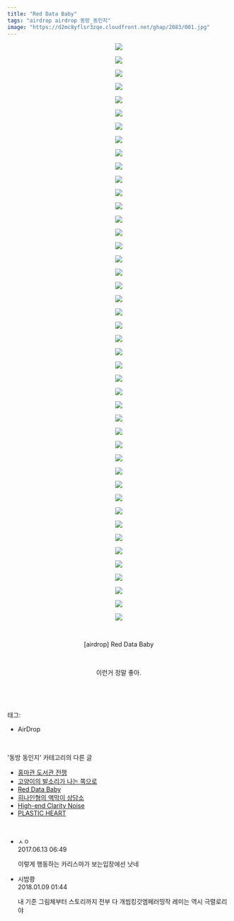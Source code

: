 ```yaml
---
title: "Red Data Baby"
tags: "airdrop airdrop 동방_동인지"
image: "https://d2mc8yflsr3zqe.cloudfront.net/ghap/2083/001.jpg"
---
```

<div class="article">
<p style="text-align: center; clear: none; float: none;"><img src="{{ site.imgserver2 }}/ghap/2083/001.jpg"/></p>
<p style="text-align: center; clear: none; float: none;"><img src="{{ site.imgserver2 }}/ghap/2083/002.jpg"/></p>
<p style="text-align: center; clear: none; float: none;"><img src="{{ site.imgserver2 }}/ghap/2083/003.jpg"/></p>
<p style="text-align: center; clear: none; float: none;"><img src="{{ site.imgserver2 }}/ghap/2083/004.jpg"/></p>
<p style="text-align: center; clear: none; float: none;"><img src="{{ site.imgserver2 }}/ghap/2083/005.jpg"/></p>
<p style="text-align: center; clear: none; float: none;"><img src="{{ site.imgserver2 }}/ghap/2083/006.jpg"/></p>
<p style="text-align: center; clear: none; float: none;"><img src="{{ site.imgserver2 }}/ghap/2083/007.jpg"/></p>
<p style="text-align: center; clear: none; float: none;"><img src="{{ site.imgserver2 }}/ghap/2083/008.jpg"/></p>
<p style="text-align: center; clear: none; float: none;"><img src="{{ site.imgserver2 }}/ghap/2083/009.jpg"/></p>
<p style="text-align: center; clear: none; float: none;"><img src="{{ site.imgserver2 }}/ghap/2083/010.jpg"/></p>
<p style="text-align: center; clear: none; float: none;"><img src="{{ site.imgserver2 }}/ghap/2083/011.jpg"/></p>
<p style="text-align: center; clear: none; float: none;"><img src="{{ site.imgserver2 }}/ghap/2083/012.jpg"/></p>
<p style="text-align: center; clear: none; float: none;"><img src="{{ site.imgserver2 }}/ghap/2083/013.jpg"/></p>
<p style="text-align: center; clear: none; float: none;"><img src="{{ site.imgserver2 }}/ghap/2083/014.jpg"/></p>
<p style="text-align: center; clear: none; float: none;"><img src="{{ site.imgserver2 }}/ghap/2083/015.jpg"/></p>
<p style="text-align: center; clear: none; float: none;"><img src="{{ site.imgserver2 }}/ghap/2083/016.jpg"/></p>
<p style="text-align: center; clear: none; float: none;"><img src="{{ site.imgserver2 }}/ghap/2083/017.jpg"/></p>
<p style="text-align: center; clear: none; float: none;"><img src="{{ site.imgserver2 }}/ghap/2083/018.jpg"/></p>
<p style="text-align: center; clear: none; float: none;"><img src="{{ site.imgserver2 }}/ghap/2083/019.jpg"/></p>
<p style="text-align: center; clear: none; float: none;"><img src="{{ site.imgserver2 }}/ghap/2083/020.jpg"/></p>
<p style="text-align: center; clear: none; float: none;"><img src="{{ site.imgserver2 }}/ghap/2083/021.jpg"/></p>
<p style="text-align: center; clear: none; float: none;"><img src="{{ site.imgserver2 }}/ghap/2083/022.jpg"/></p>
<p style="text-align: center; clear: none; float: none;"><img src="{{ site.imgserver2 }}/ghap/2083/023.jpg"/></p>
<p style="text-align: center; clear: none; float: none;"><img src="{{ site.imgserver2 }}/ghap/2083/024.jpg"/></p>
<p style="text-align: center; clear: none; float: none;"><img src="{{ site.imgserver2 }}/ghap/2083/025.jpg"/></p>
<p style="text-align: center; clear: none; float: none;"><img src="{{ site.imgserver2 }}/ghap/2083/026.jpg"/></p>
<p style="text-align: center; clear: none; float: none;"><img src="{{ site.imgserver2 }}/ghap/2083/027.jpg"/></p>
<p style="text-align: center; clear: none; float: none;"><img src="{{ site.imgserver2 }}/ghap/2083/028.jpg"/></p>
<p style="text-align: center; clear: none; float: none;"><img src="{{ site.imgserver2 }}/ghap/2083/029.jpg"/></p>
<p style="text-align: center; clear: none; float: none;"><img src="{{ site.imgserver2 }}/ghap/2083/030.jpg"/></p>
<p style="text-align: center; clear: none; float: none;"><img src="{{ site.imgserver2 }}/ghap/2083/031.jpg"/></p>
<p style="text-align: center; clear: none; float: none;"><img src="{{ site.imgserver2 }}/ghap/2083/032.jpg"/></p>
<p style="text-align: center; clear: none; float: none;"><img src="{{ site.imgserver2 }}/ghap/2083/033.jpg"/></p>
<p style="text-align: center; clear: none; float: none;"><img src="{{ site.imgserver2 }}/ghap/2083/034.jpg"/></p>
<p style="text-align: center; clear: none; float: none;"><img src="{{ site.imgserver2 }}/ghap/2083/035.jpg"/></p>
<p style="text-align: center; clear: none; float: none;"><img src="{{ site.imgserver2 }}/ghap/2083/036.jpg"/></p>
<p style="text-align: center; clear: none; float: none;"><img src="{{ site.imgserver2 }}/ghap/2083/037.jpg"/></p>
<p style="text-align: center; clear: none; float: none;"><img src="{{ site.imgserver2 }}/ghap/2083/038.jpg"/></p>
<p style="text-align: center; clear: none; float: none;"><img src="{{ site.imgserver2 }}/ghap/2083/039.jpg"/></p>
<p style="text-align: center; clear: none; float: none;"><img src="{{ site.imgserver2 }}/ghap/2083/040.jpg"/></p>
<p style="text-align: center; clear: none; float: none;"><img src="{{ site.imgserver2 }}/ghap/2083/041.jpg"/></p>
<p style="text-align: center; clear: none; float: none;"><img src="{{ site.imgserver2 }}/ghap/2083/042.jpg"/></p>
<p style="text-align: center; clear: none; float: none;"><img src="{{ site.imgserver2 }}/ghap/2083/043.jpg"/></p>
<p style="text-align: center; clear: none; float: none;"><img src="{{ site.imgserver2 }}/ghap/2083/044.jpg"/></p>
<p style="text-align: center; clear: none; float: none;"><br/></p>
<p style="text-align: center; clear: none; float: none;">[airdrop] Red Data Baby</p>
<p style="text-align: center; clear: none; float: none;"><br/></p>
<p style="text-align: center; clear: none; float: none;">이런거 정말 좋아.</p>
<p><br/></p>
</div><br/>
<div class="tagTrail">
<p>태그: </p>
<ul>
<li>AirDrop</li>
</ul>
</div><br/>
<div class="another">
<p>'동방 동인지' 카테고리의 다른 글</p>
<ul>
<li><a href="/ghap_2085">홍마관 도서관 전쟁</a></li>
<li><a href="/ghap_2084">고양이의 발소리가 나는 쪽으로</a></li>
<li><a href="/ghap_2083">Red Data Baby</a></li>
<li><a href="/ghap_2082">히나인형의 액막이 상담소</a></li>
<li><a href="/ghap_2081">High-end Clarity Noise</a></li>
<li><a href="/ghap_2080">PLASTIC HEART</a></li>
</ul>
</div><br/>
<div class="cb_module cb_fluid">
<div class="cb_wrt cb_profile">
<div class="comment">
<ul>
<li class="cb_thumb_off" id="comment15012313">
<div class="cb_comment_area">
<div class="cb_info_area">
<div class="cb_section">
<span class="cb_nick_name">ㅅㅇ</span>
</div>
<div class="cb_section">
<span class="cb_date">2017.06.13 06:49 </span>
</div>
</div>
<div class="cb_dsc_comment">
<p class="cb_dsc">
											이렇게 행동하는 카리스마가 보는입장에선 낫네
										</p>
</div>
</div></li>
<li class="cb_thumb_off" id="comment15169620">
<div class="cb_comment_area">
<div class="cb_info_area">
<div class="cb_section">
<span class="cb_nick_name">시밤쾅</span>
</div>
<div class="cb_section">
<span class="cb_date">2018.01.09 01:44 </span>
</div>
</div>
<div class="cb_dsc_comment">
<p class="cb_dsc">
											내 기준 그림체부터 스토리까지 전부 다 개씹킹갓엠페러띵작 레미는 역시 극렬로리야
										</p>
</div>
</div></li>
</ul>
</div>
</div><!-- commentList close -->
</div><br/>
